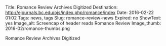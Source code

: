 Title: Romance Review Archives Digitized
Destination: http://ejournals.bc.edu/ojs/index.php/romance/index
Date: 2016-02-22 01:02 
Tags: news, tags 
Slug: romance-review-news 
Expired: no
ShowText: yes
Image_alt: Screencap of header reads Romance Review
Image_thumb: 2016-02/romance-thumbs.png

Romance Review Archives Digitized